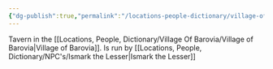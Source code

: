 ```yaml
---
{"dg-publish":true,"permalink":"/locations-people-dictionary/village-of-barovia/blood-of-the-vine-tavern/","tags":["Location","Tavern","Inn"]}
---
```


Tavern in the [[Locations, People, Dictionary/Village Of Barovia/Village of Barovia\|Village of Barovia]].  Is run by [[Locations, People, Dictionary/NPC's/Ismark the Lesser\|Ismark the Lesser]]